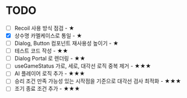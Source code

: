 # TODO

- [ ] Recoil 사용 방식 점검 - ★
- [X] 상수명 카멜케이스로 통일 - ★
- [ ] Dialog, Button 컴포넌트 재사용성 높이기 - ★
- [ ] 테스트 코드 작성 - ★★
- [ ] Dialog Portal 로 렌더링 - ★★
- [ ] useGameStatus 가로, 세로, 대각선 로직 중복 제거 - ★★★
- [ ] AI 플레이어 로직 추가 - ★★★
- [ ] 승리 조건 만족 가능성 있는 시작점을 기준으로 대각선 검사 최적화 - ★★★
- [ ] 조기 종료 조건 추가 - ★★★
